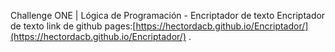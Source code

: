 Challenge ONE | Lógica de Programación - Encriptador de texto
Encriptador de texto 
link de github pages:[https://hectordacb.github.io/Encriptador/](https://hectordacb.github.io/Encriptador/) .
